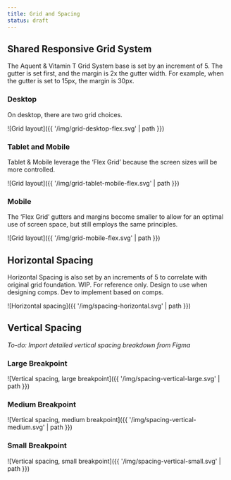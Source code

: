```yaml
---
title: Grid and Spacing
status: draft
---
```

## Shared Responsive Grid System

The Aquent & Vitamin T Grid System base is set by an increment of 5. The gutter is set first, and the margin is 2x the gutter width. For example, when the gutter is set to 15px, the margin is 30px. 

### Desktop

On desktop, there are two grid choices.

![Grid layout]({{ '/img/grid-desktop-flex.svg' | path }})

### Tablet and Mobile

Tablet &amp; Mobile leverage the ‘Flex Grid’ because the screen sizes will be more controlled.

![Grid layout]({{ '/img/grid-tablet-mobile-flex.svg' | path }})

### Mobile

The ‘Flex Grid’ gutters and margins become smaller to allow for an optimal use of screen space, but still employs the same principles.

![Grid layout]({{ '/img/grid-mobile-flex.svg' | path }})

## Horizontal Spacing

Horizontal Spacing is also set by an increments of 5 to correlate with original grid foundation. WIP. For reference only. Design to use when designing comps. Dev to implement based on comps.

![Horizontal spacing]({{ '/img/spacing-horizontal.svg' | path }})

## Vertical Spacing

*To-do: Import detailed vertical spacing breakdown from Figma*

### Large Breakpoint

![Vertical spacing, large breakpoint]({{ '/img/spacing-vertical-large.svg' | path }})

### Medium Breakpoint

![Vertical spacing, medium breakpoint]({{ '/img/spacing-vertical-medium.svg' | path }})

### Small Breakpoint

![Vertical spacing, small breakpoint]({{ '/img/spacing-vertical-small.svg' | path }})